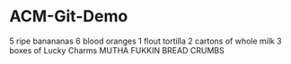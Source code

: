 # ACM-Git-Demo
5 ripe banananas
6 blood oranges
1 flout tortilla
2 cartons of whole milk
3 boxes of Lucky Charms
MUTHA FUKKIN BREAD CRUMBS
